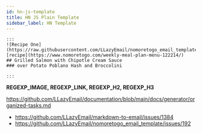 ```yaml
---
id: hn-js-template
title: HN JS Plain Template
sidebar_label: HN Template
---
```



```
:::
![Recipe One](https://raw.githubusercontent.com/LLazyEmail/nomoretogo_email_template/main/data/images/recipe1.jpeg)
[recipe](https://www.nomoretogo.com/weekly-meal-plan-menu-122214/)
## Grilled Salmon with Chipotle Cream Sauce
### over Potato Poblano Hash and Broccolini

:::
```

**REGEXP_IMAGE, REGEXP_LINK, REGEXP_H2, REGEXP_H3**


https://github.com/LLazyEmail/documentation/blob/main/docs/generator/organized-tasks.md

- https://github.com/LLazyEmail/markdown-to-email/issues/1384
- https://github.com/LLazyEmail/nomoretogo_email_template/issues/192
